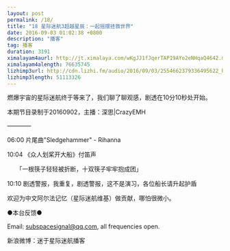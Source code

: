 ```yaml
---
layout: post
permalink: /18/
title: "18 星际迷航3超越星辰：一起摇摆拯救世界"
date: 2016-09-03 01:02:38 +0800
description: "播客"
tag: 播客 
duration: 3191
ximalayam4aurl: http://jt.ximalaya.com/wKgJJ1fJqerTAP19AYo2eNHqaQ4642.m4a?channel=rss&amp;album_id=3135361&amp;track_id=20855159&amp;uid=6418191&amp;jt=http://audio.xmcdn.com/group20/M02/D7/32/wKgJJ1fJqerTAP19AYo2eNHqaQ4642.m4a
ximalayam4alength: 76635745
lizhimp3url: http://cdn.lizhi.fm/audio/2016/09/03/2554662379336495622_hd.mp3
lizhimp3length: 51113326
---   
```


燃爆宇宙的星际迷航终于等来了，我们聊了聊观感，剧透在10分10秒处开始。

本期节目录制于20160902，主播：深思\|CrazyEMH

————

06:00 片尾曲&quot;Sledgehammer&quot; - Rihanna

10:04 《众人划桨开大船》付笛声

　　「一根筷子轻轻被折断，十双筷子牢牢抱成团」

10:10 剧透警报，我重复，剧透警报，这不是演习，各位船长请升起护盾

欢迎为中文阿尔法记忆（星际迷航维基）做贡献，哪怕很微小。

●本台反馈●

Email: [subspacesignal@qq.com](mailto:subspacesignal@qq.com), all frequencies open.

新浪微博：迷于星际迷航播客
